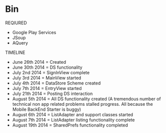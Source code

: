 Bin
===
REQIURED
- Google Play Services
- JSoup
- AQuery

TIMELINE
- June 26th 2014 = Created
- June 30th 2014 = DS functionality
- July 2nd 2014 = SignInView complete
- July 3rd 2014 = MainView started
- July 4th 2014 = DataStore Scheme created
- July 7th 2014 = EntryView started
- July 21th 2014 = Posting DS interaction
- August 5th 2014 = All DS functionality created (A tremendous number of technical
	non app related problems stalled progress. All because the Mobile BackEnd Starter is buggy)
- August 6th 2014 = ListAdapter and support classes started
- August 7th 2014 = ListAdapter listing functionality complete
- August 19th 2014 = SharedPrefs functionality completed